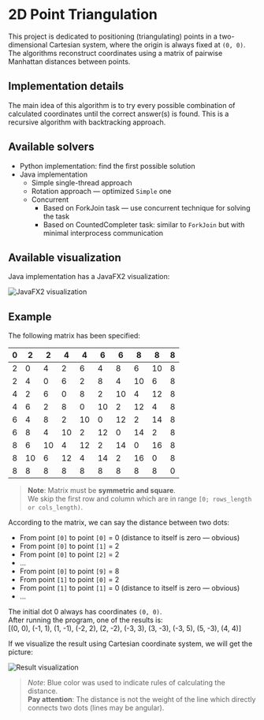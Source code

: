 # 2D Point Triangulation

This project is dedicated to positioning (triangulating) points in a two-dimensional Cartesian system, where the origin is always fixed at `(0, 0)`. The algorithms reconstruct coordinates using a matrix of pairwise Manhattan distances between points.

## Implementation details

The main idea of this algorithm is to try every possible combination of calculated coordinates until the correct answer(s) is found. This is a recursive algorithm with backtracking approach.

## Available solvers

- Python implementation: find the first possible solution
- Java implementation
  - Simple single-thread approach
  - Rotation approach — optimized `Simple` one
  - Concurrent
    - Based on ForkJoin task — use concurrent technique for solving the task
    - Based on CountedCompleter task: similar to `ForkJoin` but with minimal interprocess communication

## Available visualization

Java implementation has a JavaFX2 visualization:

![JavaFX2 visualization](https://i.imgur.com/k9qvC9f.gif)

## Example

The following matrix has been specified:

|  0 |  2 |  2 |  4 |  4 |  6 |  6 |  8 |  8 |  8 |
|----|----|----|----|----|----|----|----|----|----|
|  2 |  0 |  4 |  2 |  6 |  4 |  8 |  6 | 10 |  8 |
|  2 |  4 |  0 |  6 |  2 |  8 |  4 | 10 |  6 |  8 |
|  4 |  2 |  6 |  0 |  8 |  2 | 10 |  4 | 12 |  8 |
|  4 |  6 |  2 |  8 |  0 | 10 |  2 | 12 |  4 |  8 |
|  6 |  4 |  8 |  2 | 10 |  0 | 12 |  2 | 14 |  8 |
|  6 |  8 |  4 | 10 |  2 | 12 |  0 | 14 |  2 |  8 |
|  8 |  6 | 10 |  4 | 12 |  2 | 14 |  0 | 16 |  8 |
|  8 | 10 |  6 | 12 |  4 | 14 |  2 | 16 |  0 |  8 |
|  8 |  8 |  8 |  8 |  8 |  8 |  8 |  8 |  8 |  0 |

> **Note**: Matrix must be **symmetric and square**.  
> We skip the first row and column which are in range `[0; rows_length or cols_length)`.

According to the matrix, we can say the distance between two dots:

- From point `[0]` to point `[0]` = 0 (distance to itself is zero — obvious)
- From point `[0]` to point `[1]` = 2
- From point `[0]` to point `[2]` = 2
- ...
- From point `[0]` to point `[9]` = 8
- From point `[1]` to point `[0]` = 2
- From point `[1]` to point `[1]` = 0 (distance to itself is zero — obvious)
- ...

The initial dot 0 always has coordinates `(0, 0)`.  
After running the program, one of the results is:
<br>[(0, 0), (-1, 1), (1, -1), (-2, 2), (2, -2), (-3, 3), (3, -3), (-3, 5), (5, -3), (4, 4)]<br>

If we visualize the result using Cartesian coordinate system, we will get the picture:

![Result visualization](./ex.jpg)

> _Note_: Blue color was used to indicate rules of calculating the distance.  
> __Pay attention__: The distance is not the weight of the line which directly connects two dots (lines may be angular).

